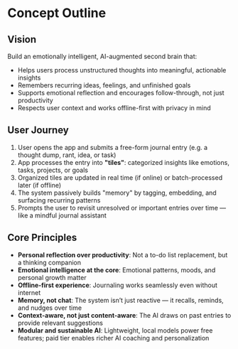 # Concept Outline

## Vision
Build an emotionally intelligent, AI-augmented second brain that:
- Helps users process unstructured thoughts into meaningful, actionable insights
- Remembers recurring ideas, feelings, and unfinished goals
- Supports emotional reflection and encourages follow-through, not just productivity
- Respects user context and works offline-first with privacy in mind

## User Journey
1. User opens the app and submits a free-form journal entry (e.g. a thought dump, rant, idea, or task)
2. App processes the entry into **"tiles"**: categorized insights like emotions, tasks, projects, or goals
3. Organized tiles are updated in real time (if online) or batch-processed later (if offline)
4. The system passively builds "memory" by tagging, embedding, and surfacing recurring patterns
5. Prompts the user to revisit unresolved or important entries over time — like a mindful journal assistant

## Core Principles
- **Personal reflection over productivity**: Not a to-do list replacement, but a thinking companion
- **Emotional intelligence at the core**: Emotional patterns, moods, and personal growth matter
- **Offline-first experience**: Journaling works seamlessly even without internet
- **Memory, not chat**: The system isn’t just reactive — it recalls, reminds, and nudges over time
- **Context-aware, not just content-aware**: The AI draws on past entries to provide relevant suggestions
- **Modular and sustainable AI**: Lightweight, local models power free features; paid tier enables richer AI coaching and personalization
